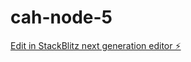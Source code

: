 # cah-node-5

[Edit in StackBlitz next generation editor ⚡️](https://stackblitz.com/~/github.com/NafiGit/cah-node-5)